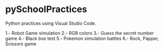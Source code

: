 # pySchoolPractices
Python practices using Visual Studio Code.

1.- Robot Game simulation
2.- RGB colors
3.- Guess the secret number game
4.- Black box test
5.- Pokemon simulation battles
6.- Rock, Papper, Scissors game
